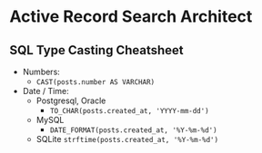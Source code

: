 # Active Record Search Architect

## SQL Type Casting Cheatsheet

- Numbers:
  - `CAST(posts.number AS VARCHAR)`
- Date / Time:
  - Postgresql, Oracle
    - `TO_CHAR(posts.created_at, 'YYYY-mm-dd')`
  - MySQL
    - `DATE_FORMAT(posts.created_at, '%Y-%m-%d')`
  - SQLite
    `strftime(posts.created_at, '%Y-%m-%d')`
